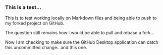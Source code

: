 ### This is a test...
This is to test working locally on Markdown files and being able to push to my forked project on GitHub.

The question still remains how I would be able to pull and rebase a fork…

Now I am checking to make sure the GitHub Desktop application can catch this uncommitted change…and this one.